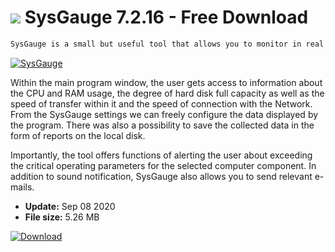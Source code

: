 # ![](https://cdn.softexe.net/static/icon/3/sysgauge-8465.png) SysGauge 7.2.16 - Free Download

```sh
SysGauge is a small but useful tool that allows you to monitor in real time the operating parameters of the basic computer components.
```
[![SysGauge](https://gallery.dpcdn.pl/imgc/Tools/75298/g_-_420x350_1.5_-_x20170418100303_0.png)](https://softexe.net/win/system/diagnostics-tests/sysgauge:hdfe.html)

Within the main program window, the user gets access to information about the CPU and RAM usage, the degree of hard disk full capacity as well as the speed of transfer within it and the speed of connection with the Network. From the SysGauge settings we can freely configure the data displayed by the program. There was also a possibility to save the collected data in the form of reports on the local disk.
 
 Importantly, the tool offers functions of alerting the user about exceeding the critical operating parameters for the selected computer component. In addition to sound notification, SysGauge also allows you to send relevant e-mails.


- **Update:** Sep 08 2020
- **File size:** 5.26 MB

[![Download](https://cdn.softexe.net/static/img/download.png)](https://softexe.net/win/system/diagnostics-tests/sysgauge:hdfe.html)

